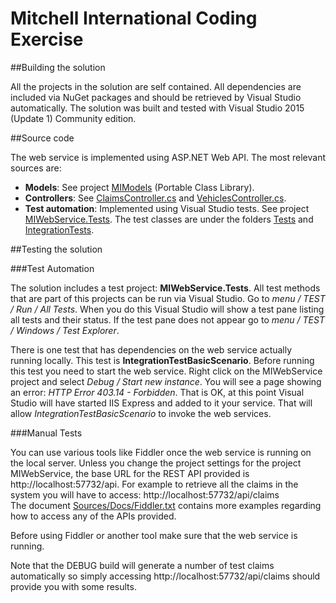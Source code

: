 # Mitchell International Coding Exercise

##Building the solution

All the projects in the solution are self contained. All dependencies are included via NuGet packages and should be retrieved by Visual Studio automatically.
The solution was built and tested with Visual Studio 2015 (Update 1) Community edition.

##Source code

The web service is implemented using ASP.NET Web API. The most relevant sources are: 
- **Models**: See project [MIModels](Sources/MIModels) (Portable Class Library).
- **Controllers**: See [ClaimsController.cs](Sources/MIWebService/Controllers/ClaimsController.cs) and [VehiclesController.cs](Sources/MIWebService/Controllers/VehiclesController.cs).
- **Test automation**: Implemented using Visual Studio tests. See project [MIWebService.Tests](Sources/MIWebService.Tests). The test classes are under the folders [Tests](Sources/MIWebService.Tests/Tests) and [IntegrationTests](Sources/MIWebService.Tests/IntegrationTests).

##Testing the solution

###Test Automation

The solution includes a test project: **MIWebService.Tests**. All test methods that are part of this projects can be run via Visual Studio. Go to *menu / TEST / Run / All Tests*. When you do this Visual Studio will show a test pane listing all tests and their status. If the test pane does not appear go to *menu / TEST / Windows / Test Explorer*. 

There is one test that has dependencies on the web service actually running locally. This test is **IntegrationTestBasicScenario**. Before running this test you need to start the web service. Right click on the MIWebService project and select *Debug / Start new instance*. You will see a page showing an error: *HTTP Error 403.14 - Forbidden*. That is OK, at this point Visual Studio will have started IIS Express and added to it your service. That will allow *IntegrationTestBasicScenario* to invoke the web services.

###Manual Tests 

You can use various tools like Fiddler once the web service is running on the local server. Unless you change the project settings for the project MIWebService, the base URL for the REST API provided is http://localhost:57732/api. For example to retrieve all the claims in the system you will have to access: http://localhost:57732/api/claims  
The document [Sources/Docs/Fiddler.txt](Sources/Docs/Fiddler.txt) contains more examples regarding how to access any of the APIs provided.  

Before using Fiddler or another tool make sure that the web service is running.

Note that the DEBUG build will generate a number of test claims automatically so simply accessing http://localhost:57732/api/claims should provide you with some results.
